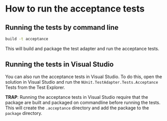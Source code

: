 ﻿# How to run the acceptance tests

## Running the tests by command line

```cmd
build -t acceptance
```

This will build and package the test adapter and run the acceptance tests.

## Running the tests in Visual Studio

You can also run the acceptance tests in Visual Studio. 
To do this, open the solution in Visual Studio and run the `NUnit.TestAdapter.Tests.Acceptance` Tests from the Test Explorer.

**TRAP**: Running the acceptance tests in Visual Studio require that the package are built and packaged on commandline before running the tests. 
This will create the `.acceptance` directory and add the package to the `package` directory.

